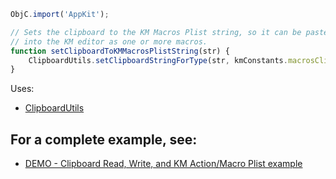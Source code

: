
```js
ObjC.import('AppKit');

// Sets the clipboard to the KM Macros Plist string, so it can be pasted
// into the KM editor as one or more macros.
function setClipboardToKMMacrosPlistString(str) {
	ClipboardUtils.setClipboardStringForType(str, kmConstants.macrosClipboardType);
}
```

Uses:
* [ClipboardUtils](..%2FClipboardUtils.md)

## For a complete example, see:
* [DEMO - Clipboard Read, Write, and KM Action/Macro Plist example](DEMO%20-%20Clipboard%20Read%2C%20Write%2C%20and%20KM%20Action%20and%20Macro%20Plist%20example.md)